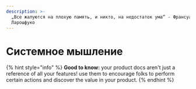 ```yaml
---
description: >-
  „Все жалуются на плохую память, и никто, на недостаток ума“ - Франсуа де
  Ларошфуко
---
```


# Системное мышление

{% hint style="info" %}
**Good to know:** your product docs aren't just a reference of all your features! use them to encourage folks to perform certain actions and discover the value in your product.
{% endhint %}
